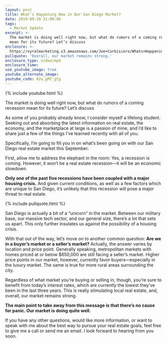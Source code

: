 ```yaml
---
layout: post
title: What’s Happening Now in Our San Diego Market?
date: 2019-09-20 21:09:00
tags:
  - Market Update
excerpt: >-
  The market is doing well right now, but what do rumors of a coming recession
  mean for its future? Let’s discuss
enclosure: >-
  https://vyralmarketing.s3.amazonaws.com/Joe+Corbisiero/Whats+Happening+Now+in+Our+San+Diego+Market_.mp4
pullquote: 'Overall, our market remains strong.'
enclosure_type: video/mp4
enclosure_time:
use_youtube_image: true
youtube_alternate_image:
youtube_code: 82a_gM7_gtg
---
```


{% include youtube.html %}

The market is doing well right now, but what do rumors of a coming recession mean for its future? Let’s discuss

As some of you probably already know, I consider myself a lifelong student. Seeking out and absorbing the latest information on real estate, the economy, and the marketplace at large is a passion of mine, and I’d like to share just a few of the things I’ve learned recently with all of you.&nbsp;

Specifically, I’m going to fill you in on what’s been going on with our San Diego real estate market this September.&nbsp;

First, allow me to address the elephant in the room: Yes, a recession is coming. However, it won’t be a real estate recession—it will be an economic slowdown.&nbsp;

**Only one of the past five recessions have been coupled with a major housing crisis.** And given current conditions, as well as a few factors which are unique to San Diego, it’s unlikely that this recession will pose a major threat to real estate.&nbsp;

{% include pullquote.html %}

San Diego is actually a bit of a “unicorn” in the market. Between our military base, our massive tech sector, and our general size, there’s a lot that sets us apart. This only further insulates us against the possibility of a housing crisis.&nbsp;

With that out of the way, let’s move on to another common question: **Are we in a buyer’s market or a seller’s market?** Actually, the answer varies by location and price point. Generally speaking, metropolitan markets with homes priced at or below $650,000 are still facing a seller’s market. Higher price points in our market, however, currently favor buyers—especially in the luxury market. The same is true for more rural areas surrounding the city.

Regardless of what market you’re buying or selling in, though, you’re sure to benefit from today’s interest rates, which are currently the lowest they’ve been in the last three years. This is really stimulating local real estate, and, overall, our market remains strong.&nbsp;

**The main point to take away from this message is that there’s no cause for panic. Our market is doing quite well.&nbsp;**

If you have any other questions, would like more information, or want to speak with me about the best way to pursue your real estate goals, feel free to give me a call or send me an email. I look forward to hearing from you soon.<br>&nbsp;

&nbsp;